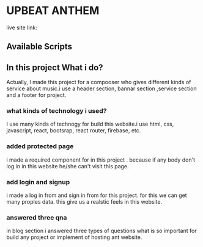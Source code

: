 #   UPBEAT ANTHEM

live site link:

## Available Scripts

## In this project What i do?

Actually, I made this project for a compooser who gives different kinds of service about music.i use a header section, bannar section ,service section and a footer for project.

### what kinds of technology i used?
  I use many kinds of technogy for build this website.i use html, css, javascript, react, bootsrap, react router, firebase, etc.

### added protected page
i made a required component for in this project . because if any body don't log in in this website he/she can't visit this page.

### add login and signup
i made a log in from and sign in from for this project. for this we can get many proples data. this give us a realstic feels in this website.

### answered three qna 
in blog section i answered three types of questions what is so important for build any project or implement of hosting ant website.



